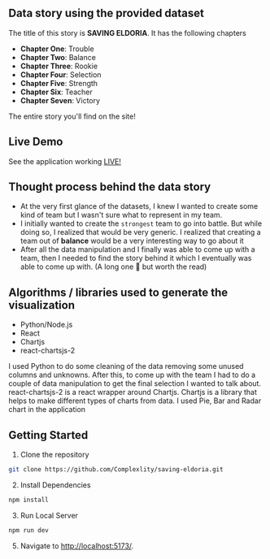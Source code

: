 ## Data story using the provided dataset

The title of this story is **SAVING ELDORIA**. It has the following chapters

- **Chapter One**: Trouble
- **Chapter Two**: Balance
- **Chapter Three**: Rookie
- **Chapter Four**: Selection
- **Chapter Five**: Strength
- **Chapter Six**: Teacher
- **Chapter Seven**: Victory

The entire story you'll find on the site!

## Live Demo

See the application working [LIVE!](https://saving-eldoria.netlify.app)


## Thought process behind the data story

- At the very first glance of the datasets, I knew I wanted to create some kind of team but I wasn't sure what to represent in my team.
- I initially wanted to create the `strongest` team to go into battle. But while doing so, I realized that would be very generic. I realized that creating a team out of **balance** would be a very interesting way to go about it
- After all the data manipulation and I finally was able to come up with a team, then I needed to find the story behind it which I eventually was able to come up with. (A long one 😬 but worth the read)

## Algorithms / libraries used to generate the visualization

- Python/Node.js
- React
- Chartjs
- react-chartsjs-2

I used Python to do some cleaning of the data removing some unused columns and unknowns. After this, to come up with the team I had to do a couple of data manipulation to get the final selection I wanted to talk about.
react-chartsjs-2 is a react wrapper around Chartjs. Chartjs is a library that helps to make different types of charts from data. I used Pie, Bar and Radar chart in the application

## Getting Started

1. Clone the repository

```bash
git clone https://github.com/Complexlity/saving-eldoria.git
```

2. Install Dependencies

```bash
npm install
```

3. Run Local Server

```bash
npm run dev
```

5. Navigate to [http://localhost:5173/](http://localhost:5173/).
